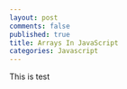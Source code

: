 ```yaml
---
layout: post
comments: false
published: true
title: Arrays In JavaScript
categories: Javascript
---
```

This is test
